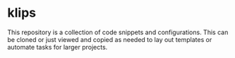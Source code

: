# klips

This repository is a collection of code snippets and configurations. This can be cloned or just viewed and copied as needed to lay out templates or automate tasks for larger projects.

